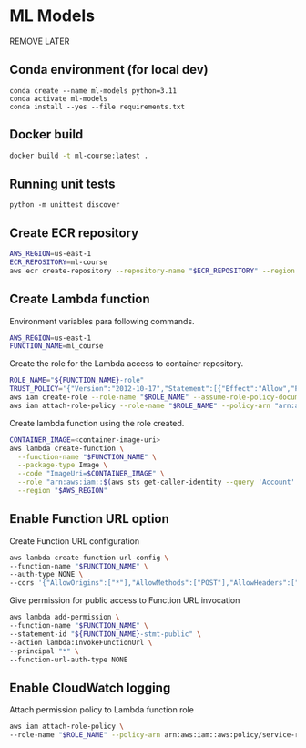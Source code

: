 # ML Models
REMOVE LATER

## Conda environment (for local dev)
```
conda create --name ml-models python=3.11
conda activate ml-models
conda install --yes --file requirements.txt
```

## Docker build

```bash
docker build -t ml-course:latest .
```


## Running unit tests

```
python -m unittest discover
```

## Create ECR repository

```bash
AWS_REGION=us-east-1
ECR_REPOSITORY=ml-course
aws ecr create-repository --repository-name "$ECR_REPOSITORY" --region "$AWS_REGION"
```

## Create Lambda function

Environment variables para following commands.

```bash
AWS_REGION=us-east-1
FUNCTION_NAME=ml_course
```

Create the role for the Lambda access to container repository.

```bash
ROLE_NAME="${FUNCTION_NAME}-role"
TRUST_POLICY='{"Version":"2012-10-17","Statement":[{"Effect":"Allow","Principal":{"Service":"lambda.amazonaws.com"},"Action":"sts:AssumeRole"}]}'
aws iam create-role --role-name "$ROLE_NAME" --assume-role-policy-document "$TRUST_POLICY" --region "$AWS_REGION"
aws iam attach-role-policy --role-name "$ROLE_NAME" --policy-arn "arn:aws:iam::aws:policy/AWSLambda_FullAccess" --region "$AWS_REGION"
```

Create lambda function using the role created.

```bash
CONTAINER_IMAGE=<container-image-uri>
aws lambda create-function \
  --function-name "$FUNCTION_NAME" \
  --package-type Image \
  --code "ImageUri=$CONTAINER_IMAGE" \
  --role "arn:aws:iam::$(aws sts get-caller-identity --query 'Account' --output text):role/$ROLE_NAME" \
  --region "$AWS_REGION"
```

## Enable Function URL option

Create Function URL configuration

```bash
aws lambda create-function-url-config \
--function-name "$FUNCTION_NAME" \
--auth-type NONE \
--cors '{"AllowOrigins":["*"],"AllowMethods":["POST"],"AllowHeaders":["Content-Length","Accept","Date","Content-Type"],"ExposeHeaders":["Content-Length","Content-Type","Date","Referer","X-Amz-Apigw-Id","X-Amzn-Requestid","X-Amzn-Trace-Id"]}'

```

Give permission for public access to Function URL invocation

```bash
aws lambda add-permission \
--function-name "$FUNCTION_NAME" \
--statement-id "${FUNCTION_NAME}-stmt-public" \
--action lambda:InvokeFunctionUrl \
--principal "*" \
--function-url-auth-type NONE
```

## Enable CloudWatch logging

Attach permission policy to Lambda function role

```bash
aws iam attach-role-policy \
--role-name "$ROLE_NAME" --policy-arn arn:aws:iam::aws:policy/service-role/AWSLambdaBasicExecutionRole
```